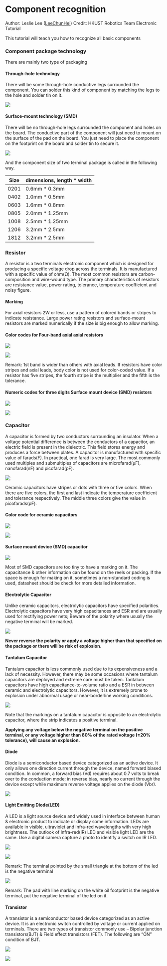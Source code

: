 # Component recognition

Author: Leslie Lee ([LeeChunHei](https://github.com/LeeChunHei))  Credit: HKUST Robotics Team Electronic Tutorial

This tutorial will teach you how to recognize all basic components

### Component package technology

There are mainly two type of packaging

#### Through-hole technology

There will be some through-hole conductive legs surrounded the component. You can solder this kind of component by matching the legs to the hole and solder tin on it.

![](https://github.com/hkust-smartcar/tutorials/raw/master/hardware/img/through_hole.jpg)

#### Surface-mount technology (SMD)

There will be no through-hole legs surrounded the component and holes on the board. The conductive part of the component will just need to mount on the surface of the pad on the board. You just need to place the component on the footprint on the board and solder tin to secure it.

![](https://github.com/hkust-smartcar/tutorials/raw/master/hardware/img/smd.jpg)

And the component size of two terminal package is called in the following way.

| Size | dimensions, length * width |
| :--: | -------------------------- |
| 0201 | 0.6mm * 0.3mm              |
| 0402 | 1.0mm * 0.5mm              |
| 0603 | 1.6mm * 0.8mm              |
| 0805 | 2.0mm * 1.25mm             |
| 1008 | 2.5mm * 1.25mm             |
| 1206 | 3.2mm * 2.5mm              |
| 1812 | 3.2mm * 2.5mm              |



### Resistor

A resistor is a two terminals electronic component which is designed for producing a
specific voltage drop across the terminals. It is manufactured with a specific value of ohm(Ω). The most common resistors are carbon-composition and wire-wound type. The primary characteristics of resistors are resistance value, power rating, tolerance, temperature coefficient and noisy figure.

#### Marking

For axial resistors 2W or less, use a pattern of colored bands or stripes to indicate
resistance. Large power rating resistors and surface-mount resistors are marked
numerically if the size is big enough to allow marking.

#### Color codes for Four-band axial axial resistors

![](https://github.com/hkust-smartcar/tutorials/raw/master/hardware/img/through_hole_res.jpg)

![](https://github.com/hkust-smartcar/tutorials/raw/master/hardware/img/color_code.png)

Remark: 1st band is wider than others with axial leads. If resistors have color stripes and axial leads, body color is not used for color-coded value. If a resistor has five stripes, the fourth stripe is the multiplier and the fifth is the tolerance.

#### Numeric codes for three digits Surface mount device (SMD) resistors

![](https://github.com/hkust-smartcar/tutorials/raw/master/hardware/img/smd_res.jpg)

![](https://github.com/hkust-smartcar/tutorials/raw/master/hardware/img/smd_resis_num_code.jpg)



### Capacitor

A capacitor is formed by two conductors surrounding an insulator. When a voltage potential difference is between the conductors of a capacitor, an electric field is present in the dielectric. This field stores energy and produces a force between plates. A capacitor is manufactured with specific value of farads(F). In practical, one farad is very large. The most commonly used multiples and submultiples of capacitors are microfarad(μF), nanofarad(nF) and picofarad(pF).

![](https://github.com/hkust-smartcar/tutorials/raw/master/hardware/img/type_cap.jpg)

Ceramic capacitors have stripes or dots with three or five colors. When there are five colors, the first and last indicate the temperature coefficient and tolerance respectively. The middle three colors give the value in picofarads(pF).

#### Color code for ceramic capacitors

![](https://github.com/hkust-smartcar/tutorials/raw/master/hardware/img/through_hole_cap.jpg)

![](https://github.com/hkust-smartcar/tutorials/raw/master/hardware/img/cap_color_code.jpg)

#### Surface mount device (SMD) capacitor

![](https://github.com/hkust-smartcar/tutorials/raw/master/hardware/img/smd_cap.jpg)

Most of SMD capacitors are too tiny to have a marking on it. The capacitance & other information can be found on the reels or packing. If the space is enough for making on it, sometimes a non-standard coding is used, datasheet should be check for more detailed information.

#### Electrolytic Capacitor

Unlike ceramic capacitors, electrolytic capacitors have specified polarities. Electrolytic capacitors have very high capacitances and ESR and are usually used for rectifying power nets; Beware of the polarity where usually the negative terminal will be marked.

![](https://github.com/hkust-smartcar/tutorials/raw/master/hardware/img/cap_sign.jpg)

**Never reverse the polarity or apply a voltage higher than that specified on the package or there will be risk of explosion.**

#### Tantalum Capacitor

Tantalum capacitor is less commonly used due to its expensiveness and a lack of necessity. However, there may be some occasions where tantalum capacitors are deployed and extreme care must be taken. Tantalum capacitors have high capacitance-to-volume ratio and a ESR in between ceramic and electrolytic capacitors. However, it is extremely prone to explosion under abnormal usage or near-borderline working conditions.

![](https://github.com/hkust-smartcar/tutorials/raw/master/hardware/img/tantalum_cap.jpg)

Note that the markings on a tantalum capacitor is opposite to an electrolytic capacitor, where the strip indicates a positive terminal.

**Applying any voltage below the negative terminal on the positive terminal, or any voltage higher than 80% of the rated voltage (±20% tolerance), will cause an explosion.**

#### Diode

Diode is a semiconductor based device categorized as an active device. It only allows one direction current through the device, named forward biased condition. In common, a forward bias (Vd) requires about 0.7 volts to break over to the conduction mode; in reverse bias, nearly no current through the device except while maximum reverse voltage applies on the diode (Vbr).

![](https://github.com/hkust-smartcar/tutorials/raw/master/hardware/img/diode.jpg)

#### Light Emitting Diode(LED)

A LED is a light source device and widely used in interface between human & electronic product to indicate or display some information. LEDs are available in visible, ultraviolet and infra-red wavelengths with very high brightness. The outlook of Infra-red(IR) LED and visible light LED are the same. Use a digital camera capture a photo to identify a switch on IR LED.

![](https://github.com/hkust-smartcar/tutorials/raw/master/hardware/img/led.jpg)

![](https://github.com/hkust-smartcar/tutorials/raw/master/hardware/img/led_package.jpg)

Remark: The terminal pointed by the small triangle at the bottom of the led is the negative terminal

![](https://github.com/hkust-smartcar/tutorials/raw/master/hardware/img/led_footprint.PNG)

Remark: The pad with line marking on the white oil footprint is the negative terminal, put the negative terminal of the led on it. 

#### Transistor

A transistor is a semiconductor based device categorized as an active device. It is an electronic switch controlled by voltage or current applied on terminals. There are two types of transistor commonly use – Bipolar junction
transistors(BJT) & Field effect transistors (FET). The following are “ON” condition of BJT. 

![](https://github.com/hkust-smartcar/tutorials/raw/master/hardware/img/transistor.jpg)

![](https://github.com/hkust-smartcar/tutorials/raw/master/hardware/img/transistor1.jpg)

